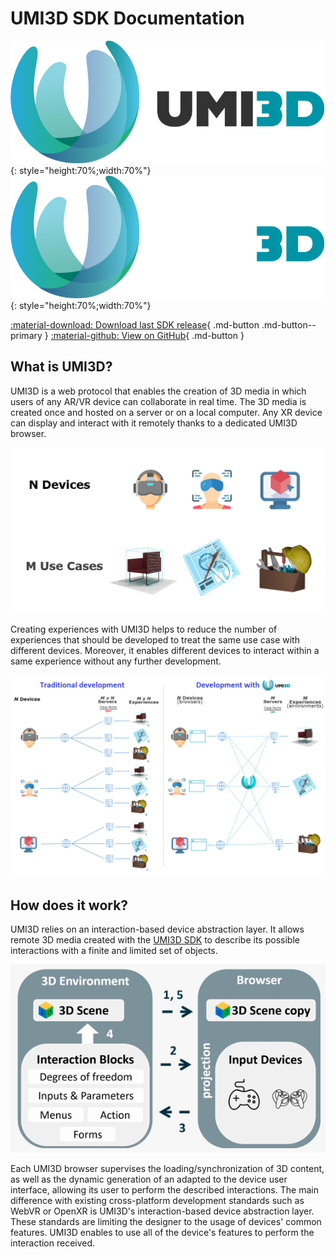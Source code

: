 # UMI3D SDK Documentation

![image.png](./img/umi3d-logo-banner.png#only-light){: style="height:70%;width:70%"}
![image.png](./img/umi3d-logo-banner-light.png#only-dark){: style="height:70%;width:70%"}

[:material-download: Download last SDK release](https://github.com/UMI3D/UMI3D-SDK/releases/){ .md-button .md-button--primary }
[:material-github: View on GitHub](https://github.com/UMI3D/UMI3D-SDK/){ .md-button }

## What is UMI3D?

UMI3D is a web protocol that enables the creation of 3D media in which users of any AR/VR device can collaborate in real time. The 3D media is created once and hosted on a server or on a local computer. Any XR device can display and interact with it remotely thanks to a dedicated UMI3D browser.

![image.png](img/UMI3D-use-cases.png)

Creating experiences with UMI3D helps to reduce the number of experiences that should be developed to treat the same use case with different devices. Moreover, it enables different devices to interact within a same experience without any further development.

![image.png](img/UMI3D-remote.png)

## How does it work?

UMI3D relies on an interaction-based device abstraction layer. It allows remote 3D media created with the [UMI3D SDK](/External/Reference/UMI3D-SDK) to describe its possible interactions with a finite and limited set of objects.

![image.png](img/umi3d-interactions.png)

Each UMI3D browser supervises the loading/synchronization of 3D content, as well as the dynamic generation of an adapted to the device user interface, allowing its user to perform the described interactions.
The main difference with existing cross-platform development standards such as WebVR or OpenXR is UMI3D's interaction-based device abstraction layer. These standards are limiting the designer to the usage of devices' common features. UMI3D enables to use all of the device's features to perform the interaction received.
